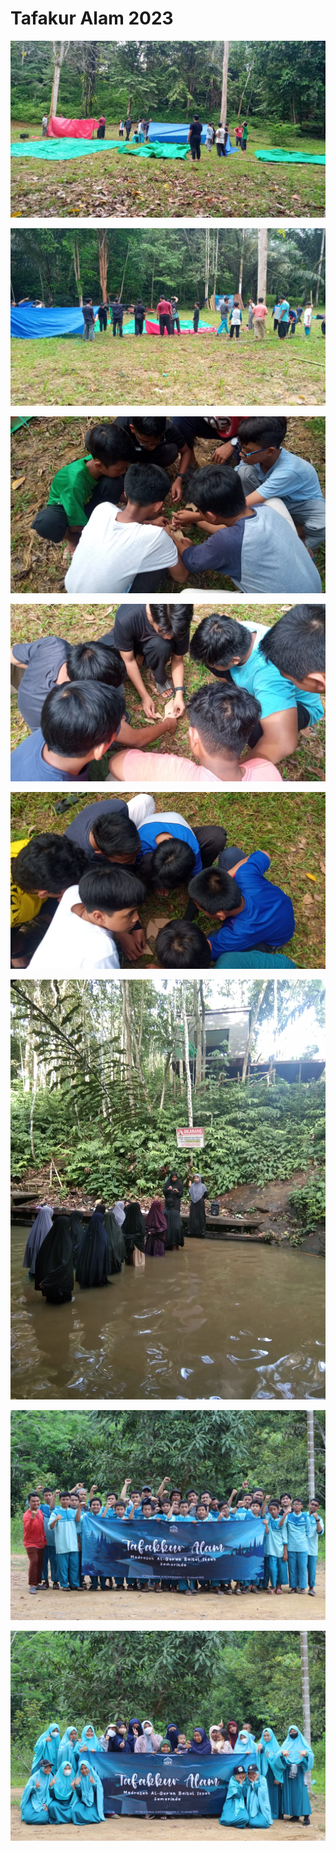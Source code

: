 # Tafakur Alam 2023

![](../aset/tafakur-alam/mendirikan-tenda.jpeg)

![](../aset/tafakur-alam/mendirikan-tenda-2.jpeg)

![](../aset/tafakur-alam/puzzle.jpeg)

![](../aset/tafakur-alam/puzzle-2.jpeg)

![](../aset/tafakur-alam/puzzle-3.jpeg)

![](../aset/tafakur-alam/kegiatan-putri.jpeg)

![](../aset/tafakur-alam/putra.jpeg)

![](../aset/tafakur-alam/putri.jpeg)
